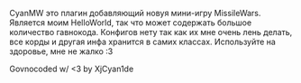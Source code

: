 CyanMW это плагин добавляющий новуя мини-игру MissileWars.
Является моим HelloWorld, так что может содержать большое количество гавнокода.
Конфигов нету так как их мне очень лень делать, все корды и другая инфа хранится в самих классах.
Используйте на здоровье, мне не жалко :3

Govnocoded w/ <3 by XjCyan1de
